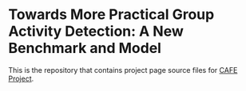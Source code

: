 # Towards More Practical Group Activity Detection: A New Benchmark and Model

This is the repository that contains project page source files for [CAFE Project](https://cvlab.postech.ac.kr/research/CAFE).